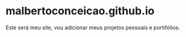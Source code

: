 # malbertoconceicao.github.io
Este será meu site, vou adicionar meus projetos pessoais e portifólios.
